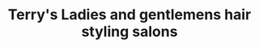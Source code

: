 ---
title: "Terry's Ladies and gentlemens hair styling salons"
url: /cardiff/terrys-ladies-and-gentlemens-hair-styling-salons/
shop: hairdresser
---